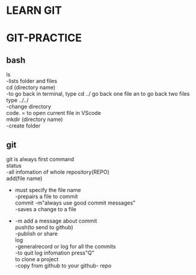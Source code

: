 # LEARN GIT

# GIT-PRACTICE

## bash

ls<br>
-lists folder and files<br>
cd (directory name)<br>
-to go back in terminal, type cd ../ go back one file an to go back two files type ../../<br>
-change directory<br>
code. = to open current file in VScode<br>
mkdir (directory name)<br>
-create folder<br>

## git

git is always first command<br>
status<br>
-all infomation of whole repository(REPO)<br>
add(file name)<br>

- must specify the file name<br>
  -prepairs a file to commit<br>
  commit -m"always use good commit messages"<br>
  -saves a change to a file<br>

- -m add a message about commit<br>
  push(to send to github)<br>
  -publish or share<br>
  log<br>
  -generalrecord or log for all the commits<br>
  -to quit log infomation press"Q"<br>
  to clone a project<br>
  -copy from github to your github- repo<br>
